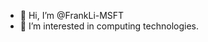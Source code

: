 - 👋 Hi, I’m @FrankLi-MSFT
- 👀 I’m interested in computing technologies.

<!---
FrankLi-MSFT/FrankLi-MSFT is a ✨ special ✨ repository because its `README.md` (this file) appears on your GitHub profile.
You can click the Preview link to take a look at your changes.
--->
